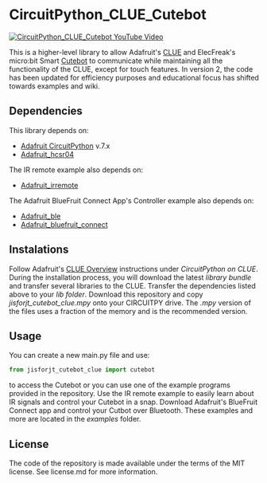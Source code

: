 # CircuitPython_CLUE_Cutebot
[![CircuitPython_CLUE_Cutebot YouTube Video](https://github.com/jisforjt/CircuitPython_CLUE_Cutebot/blob/master/docs/images/Cutebot_YouTube_Still.png)](https://youtu.be/jVEu-UyjuIc)

This is a higher-level library to allow Adafruit's [CLUE](https://www.adafruit.com/product/4500) and ElecFreak's micro:bit Smart [Cutebot](https://www.elecfreaks.com/micro-bit-smart-cutebot.html) to communicate while maintaining all the functionality of the CLUE, except for touch features. In version 2, the code has been updated for efficiency purposes and educational focus has shifted towards examples and wiki.

## Dependencies
This library depends on:
* [Adafruit CircuitPython](https://github.com/adafruit/circuitpython) v.7.x
* [Adafruit_hcsr04](https://github.com/adafruit/Adafruit_CircuitPython_HCSR04)

The IR remote example also depends on:
* [Adafruit_irremote](https://github.com/adafruit/Adafruit_CircuitPython_IRRemote)

The Adafruit BlueFruit Connect App's Controller example also depends on:
* [Adafruit_ble](https://github.com/adafruit/Adafruit_CircuitPython_BLE)
* [Adafruit_bluefruit_connect](https://github.com/adafruit/Adafruit_CircuitPython_BluefruitConnect)

## Instalations
Follow Adafruit's [CLUE Overview](https://learn.adafruit.com/adafruit-clue) instructions under _CircuitPython on CLUE_. During the installation process, you will download the latest _library bundle_ and transfer several libraries to the CLUE. Transfer the dependencies listed above to your _lib folder_.
Download this repository and copy _jisforjt_cutebot_clue.mpy_ onto your CIRCUITPY drive. The _.mpy_ version of the files uses a fraction of the memory and is the recommended version.

## Usage
You can create a new main.py file and use:
```python
from jisforjt_cutebot_clue import cutebot
```
to access the Cutebot or you can use one of the example programs provided in the repository. Use the IR remote example to easily learn about IR signals and control your Cutebot in a snap. Download Adafruit's BlueFruit Connect app and control your Cutbot over Bluetooth. These examples and more are located in the _examples_ folder.

## License
The code of the repository is made available under the terms of the MIT license. See license.md for more information.
